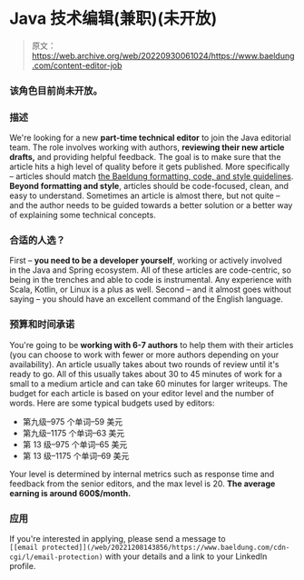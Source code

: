 # Java 技术编辑(兼职)(未开放)

> 原文：<https://web.archive.org/web/20220930061024/https://www.baeldung.com/content-editor-job>

### **该角色目前尚未开放。**

### 描述

We're looking for a new **part-time technical editor** to join the Java editorial team. The role involves working with authors, **reviewing their new article drafts,** and providing helpful feedback. The goal is to make sure that the article hits a high level of quality before it gets published. More specifically – articles should match [the Baeldung formatting, code, and style guidelines](/web/20221208143856/https://www.baeldung.com/contribution-guidelines#guidelines). **Beyond formatting and style**, articles should be code-focused, clean, and easy to understand. Sometimes an article is almost there, but not quite – and the author needs to be guided towards a better solution or a better way of explaining some technical concepts.

### **合适的人选？**

First – **you need to be a developer yourself**, working or actively involved in the Java and Spring ecosystem. All of these articles are code-centric, so being in the trenches and able to code is instrumental. Any experience with Scala, Kotlin, or Linux is a plus as well. Second – and it almost goes without saying – you should have an excellent command of the English language.

### **预算和时间承诺**

You're going to be **working with 6-7 authors** to help them with their articles (you can choose to work with fewer or more authors depending on your availability). An article usually takes about two rounds of review until it's ready to go. All of this usually takes about 30 to 45 minutes of work for a small to a medium article and can take 60 minutes for larger writeups. The budget for each article is based on your editor level and the number of words. Here are some typical budgets used by editors:

*   第九级–975 个单词–59 美元
*   第九级–1175 个单词–63 美元
*   第 13 级–975 个单词–65 美元
*   第 13 级–1175 个单词–69 美元

Your level is determined by internal metrics such as response time and feedback from the senior editors, and the max level is 20\. **The average earning is around 600$/month.**

### **应用**

If you're interested in applying, please send a message to `[[email protected]](/web/20221208143856/https://www.baeldung.com/cdn-cgi/l/email-protection)` with your details and a link to your LinkedIn profile.